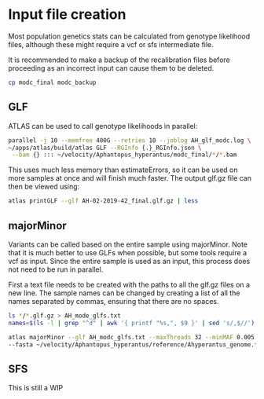 #  Input file creation

Most population genetics stats can be calculated from genotype likelihood files, although these might require a vcf or sfs intermediate file.

It is recommended to make a backup of the recalibration files before proceeding as an incorrect input can cause them to be deleted.
```bash
cp modc_final modc_backup
```

## GLF

ATLAS can be used to call genotype likelihoods in parallel:

```bash
parallel -j 10 --memfree 400G --retries 10 --joblog AH_glf_modc.log \
~/apps/atlas/build/atlas GLF --RGInfo {.}_RGInfo.json \
 --bam {} ::: ~/velocity/Aphantopus_hyperantus/modc_final/*/*.bam
```

This uses much less memory than estimateErrors, so it can be used on more samples at once and will finish much faster. The output glf.gz file can then be viewed using:

```bash
atlas printGLF --glf AH-02-2019-42_final.glf.gz | less
```

## majorMinor

Variants can be called based on the entire sample using majorMinor. Note that it is much better to use GLFs when possible, but some tools require a vcf as input. Since the entire sample
is used as an input, this process does not need to be run in parallel.

First a text file needs to be created with the paths to all the glf.gz files on a new line. The sample names can be changed by creating a list of all the names separated by commas, ensuring that there
are no spaces.

```bash
ls */*.glf.gz > AH_mode_glfs.txt
names=$(ls -l | grep "^d" | awk '{ printf "%s,", $9 }' | sed 's/,$//')

atlas majorMinor --glf AH_modc_glfs.txt --maxThreads 32 --minMAF 0.005 --phredLik --sampleNames $names \
--fasta ~/velocity/Aphantopus_hyperantus/reference/Ahyperantus_genome.fa --out AH_mode_majmin
```

## SFS

This is still a WIP
